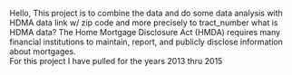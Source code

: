 Hello, 
This project is to combine the data and do some data analysis with HDMA data link w/ zip code and more precisely to tract_number 
what is HDMA data?
The Home Mortgage Disclosure Act (HMDA) requires many financial institutions to maintain, report, and publicly disclose information about mortgages.  
For this project I have pulled for the years 2013 thru 2015 


